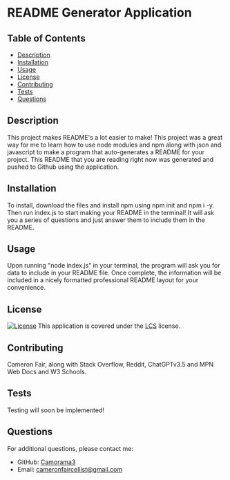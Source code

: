 
# README Generator Application

## Table of Contents
- [Description](#description)
- [Installation](#installation)
- [Usage](#usage)
- [License](#license)
- [Contributing](#contributing)
- [Tests](#tests)
- [Questions](#questions)

## Description
This project makes README's a lot easier to make! This project was a great way for me to learn how to use node modules and npm along with json and javascript to make a program that auto-generates a README for your project. This README that you are reading right now was generated and pushed to Github using the application. 

## Installation
To install, download the files and install npm using npm init and npm i -y. Then run index.js to start making your README in the terminal! It will ask you a series of questions and just answer them to include them in the README.

## Usage
Upon running "node index.js" in your terminal, the program will ask you for data to include in your README file. Once complete, the information will be included in a nicely formatted professional README layout for your convenience.

## License
[![License](https://img.shields.io/badge/License-LCS-brightgreen.svg)](https://opensource.org/licenses/LCS)
This application is covered under the [LCS](https://opensource.org/licenses/LCS) license.

## Contributing
Cameron Fair, along with Stack Overflow, Reddit, ChatGPTv3.5 and MPN Web Docs and W3 Schools.

## Tests
Testing will soon be implemented!

## Questions
For additional questions, please contact me:
- GitHub: [Camorama3](https://github.com/Camorama3)
- Email: [cameronfaircellist@gmail.com](mailto:cameronfaircellist@gmail.com)
